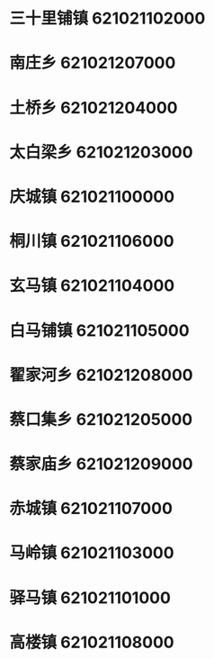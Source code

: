 # 三十里铺镇 621021102000
# 南庄乡 621021207000
# 土桥乡 621021204000
# 太白梁乡 621021203000
# 庆城镇 621021100000
# 桐川镇 621021106000
# 玄马镇 621021104000
# 白马铺镇 621021105000
# 翟家河乡 621021208000
# 蔡口集乡 621021205000
# 蔡家庙乡 621021209000
# 赤城镇 621021107000
# 马岭镇 621021103000
# 驿马镇 621021101000
# 高楼镇 621021108000
